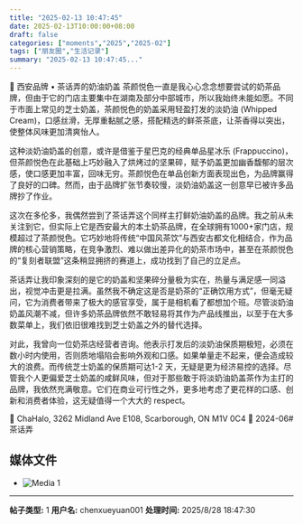```yaml
---
title: "2025-02-13 10:47:45"
date: 2025-02-13T10:00:00+08:00
draft: false
categories: ["moments","2025","2025-02"]
tags: ["朋友圈","生活记录"]
summary: "2025-02-13 10:47:45..."
---
```


🧋 西安品牌 • 茶话弄的奶油奶盖
​
茶颜悦色一直是我心心念念想要尝试的奶茶品牌，但由于它的门店主要集中在湖南及部分中部城市，所以我始终未能如愿。不同于市面上常见的芝士奶盖，茶颜悦色的奶盖采用轻盈打发的淡奶油 (Whipped Cream)，口感丝滑，无厚重黏腻之感，搭配精选的鲜茶茶底，让茶香得以突出，使整体风味更加清爽怡人。

这种淡奶油奶盖的创意，或许是借鉴于星巴克的经典单品星冰乐 (Frappuccino)，但茶颜悦色在此基础上巧妙融入了烘烤过的坚果碎，赋予奶盖更加幽香馥郁的层次感，使口感更加丰富，回味无穷。茶颜悦色在单品创新方面表现出色，为品牌赢得了良好的口碑。然而，由于品牌扩张节奏较慢，淡奶油奶盖这一创意早已被许多品牌抄了作业。

这次在多伦多，我偶然尝到了茶话弄这个同样主打鲜奶油奶盖的品牌。我之前从未关注到它，但实际上它是西安最大的本土奶茶品牌，在全球拥有1000+家门店，规模超过了茶颜悦色。它巧妙地将传统“中国风茶饮”与西安古都文化相结合，作为品牌的核心营销策略，在竞争激烈、难以做出差异化的奶茶市场中，甚至在茶颜悦色的“复刻者联盟”这条稍显拥挤的赛道上，成功找到了自己的立足点。

茶话弄让我印象深刻的是它的奶盖和坚果碎分量极为实在，热量与满足感一同溢出，视觉冲击更是拉满。虽然我不确定这是否是奶茶的“正确饮用方式”，但毫无疑问，它为消费者带来了极大的感官享受，属于是相机看了都想加个班。尽管淡奶油奶盖风潮不减，但许多奶茶品牌依然不敢轻易将其作为产品线推出，以至于在大多数菜单上，我们依旧很难找到芝士奶盖之外的替代选择。

对此，我曾向一位奶茶店经营者咨询。他表示打发后的淡奶油保质期极短，必须在数小时内使用，否则质地塌陷会影响外观和口感。如果单量走不起来，便会造成较大的浪费。而传统芝士奶盖的保质期可达1-2 天，无疑是更为经济易控的选择。尽管我个人更偏爱芝士奶盖的咸鲜风味，但对于那些敢于将淡奶油奶盖茶作为主打的品牌，我依然充满敬意。它们在商业可行性之外，更多地考虑了更花样的口感、创新和消费者体验，这无疑值得一个大大的 respect。

📍 ChaHalo, 3262 Midland Ave E108, Scarborough, ON M1V 0C4
📅 2024-06
​
​#茶话弄

## 媒体文件

- ![Media 1](/Moments/photos/2025-02-13/202502131047450.jpg)

---

**帖子类型:** 1
**用户名:** chenxueyuan001
**处理时间:** 2025/8/28 18:47:30